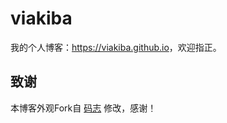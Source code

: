 # viakiba

我的个人博客：<https://viakiba.github.io>，欢迎指正。

## 致谢

本博客外观Fork自 [码志](https://mazhuang.org) 修改，感谢！